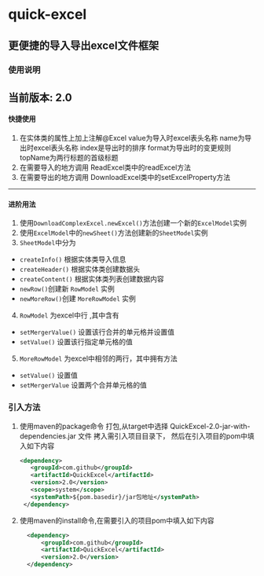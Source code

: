 # quick-excel

## 更便捷的导入导出excel文件框架

### 使用说明

当前版本: 2.0
---

#### 快捷使用

1. 在实体类的属性上加上注解@Excel value为导入时excel表头名称
   name为导出时excel表头名称 index是导出时的排序 format为导出时的变更规则 topName为两行标题的首级标题
2. 在需要导入的地方调用 ReadExcel类中的readExcel方法
3. 在需要导出的地方调用 DownloadExcel类中的setExcelProperty方法

---

#### 进阶用法

1. 使用`DownloadComplexExcel.newExcel()`方法创建一个新的`ExcelModel`实例
2. 使用`ExcelModel`中的`newSheet()`方法创建新的`SheetModel`实例
3. `SheetModel`中分为

- `createInfo()` 根据实体类导入信息
- `createHeader()` 根据实体类创建数据头
- `createContent()` 根据实体类列表创建数据内容
- `newRow()`创建新 `RowModel` 实例
- `newMoreRow()`创建 `MoreRowModel` 实例

4. `RowModel` 为excel中行 ,其中含有

- `setMergerValue()` 设置该行合并的单元格并设置值
- `setValue()` 设置该行指定单元格的值

5. `MoreRowModel` 为excel中相邻的两行，其中拥有方法

- `setValue()` 设置值
- `setMergerValue` 设置两个合并单元格的值

### 引入方法

1. 使用maven的package命令 打包,从target中选择 QuickExcel-2.0-jar-with-dependencies.jar 文件 拷入需引入项目目录下，
   然后在引入项目的pom中填入如下内容
   ``` xml
   <dependency>
      <groupId>com.github</groupId>
      <artifactId>QuickExcel</artifactId>
      <version>2.0</version>
      <scope>system</scope>
      <systemPath>${pom.basedir}/jar包地址</systemPath>
    </dependency>
    ```
2. 使用maven的install命令,在需要引入的项目pom中填入如下内容
   ``` xml
     <dependency>
         <groupId>com.github</groupId>
         <artifactId>QuickExcel</artifactId>
         <version>2.0</version>
     </dependency>
   ```
 
